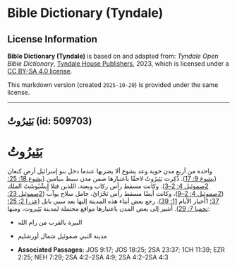 # Bible Dictionary (Tyndale)

## License Information

**Bible Dictionary (Tyndale)** is based on and adapted from: _Tyndale Open Bible Dictionary_, [Tyndale House Publishers](https://tyndaleopenresources.com/), 2023, which is licensed under a [CC BY-SA 4.0 license](https://creativecommons.org/licenses/by-sa/4.0/legalcode.en).

This markdown version (created `2025-10-20`) is provided under the same license.



--------------------------------

## بَئِيرُوتُ (id: 509703)

بَئِيرُوتُ
==========

واحدة من أربع مدن حوية وعد يشوع ألا يضربها عندما دخل بنو إسرائيل أرض كنعان ([يشوع 9: 17](https://ref.ly/Josh9:17)). ذُكِرت بَئِيرُوتُ لاحقًا باعتبارها ضمن مدن سبط بنيامين ([يشوع 18: 25؛](https://ref.ly/Josh18:25) [2صموئيل 4: 2–3](https://ref.ly/2Sam4:2-2Sam4:3)). وكانت مسقط رأس ركاب وبعنة، اللذين قتلا إِيشْبُوشَثَ الملك ([2صموئيل 4: 2–9](https://ref.ly/2Sam4:2-2Sam4:9))، وكانت أيضًا مسقط رأس نَحْرَايُ، حامل سلاح يوآب ([2صموئيل 23: 37؛](https://ref.ly/2Sam23:37) 1أخبار الأيام [11: 39](https://ref.ly/1Chr11:39)). رجع بعض أبناء هذه المدينة إليها بعد سبي بابل ([عزرا 2: 25؛](https://ref.ly/Ezra2:25) [نحميا 7: 29](https://ref.ly/Neh7:29)). أشير إلى بعض المدن باعتبارها مواقع محتملة لمدينة بَئِيروت، ومنها:

* البيرة بالقرب من رام الله
* مدينة النبي صموئيل شمال أورشليم

* **Associated Passages:** JOS 9:17; JOS 18:25; 2SA 23:37; 1CH 11:39; EZR 2:25; NEH 7:29; 2SA 4:2–2SA 4:9; 2SA 4:2–2SA 4:3

